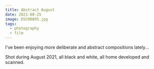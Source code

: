 ```yaml
---
title: Abstract August 
date: 2021-08-25
image: DSC00895.jpg
tags:
  - photography
  - film
---
```


I've been enjoying more deliberate and abstract compositions lately...

Shot during August 2021, all black and white, all home developed and scanned.  

<v-img src="DSC00809.ARW.jpg" alt="bar" :dirp="dir"></v-img>
<v-img src="DSC00788.ARW.jpg" alt="bar" :dirp="dir"></v-img>
<v-img src="DSC00860.ARW.jpg" alt="bar" :dirp="dir"></v-img>
<v-img src="DSC00874.ARW.jpg" alt="bar" :dirp="dir"></v-img>
<v-img src="DSC00964.ARW.jpg" alt="bar" :dirp="dir"></v-img>
<v-img src="DSC00867.ARW.jpg" alt="bar" :dirp="dir"></v-img>
<v-img src="DSC00902.ARW.jpg" alt="bar" :dirp="dir"></v-img>
<v-img src="DSC00918.ARW.jpg" alt="bar" :dirp="dir"></v-img>
<v-img src="DSC00895.ARW.jpg" alt="bar" :dirp="dir"></v-img>
<v-img src="pos_DSC01139.jpg" alt="bar" :dirp="dir"></v-img>
<v-img src="pos_DSC01159.jpg" alt="bar" :dirp="dir"></v-img>
<v-img src="DSC00963.ARW.jpg" alt="bar" :dirp="dir"></v-img>
<v-img src="DSC00958.ARW.jpg" alt="bar" :dirp="dir"></v-img>
<!--<v-img src="pos_DSC01125.jpg" alt="bar" :dirp="dir"></v-img>-->
<v-img src="pos_DSC01112.jpg" alt="bar" :dirp="dir"></v-img>
<v-img src="pos_DSC01116.jpg" alt="bar" :dirp="dir"></v-img>
<!--<v-img src="pos_DSC01126.jpg" alt="bar" :dirp="dir"></v-img>-->
<!--<v-img src="pos_DSC01127.jpg" alt="bar" :dirp="dir"></v-img>-->
<v-img src="pos_DSC01161.jpg" alt="bar" :dirp="dir"></v-img>